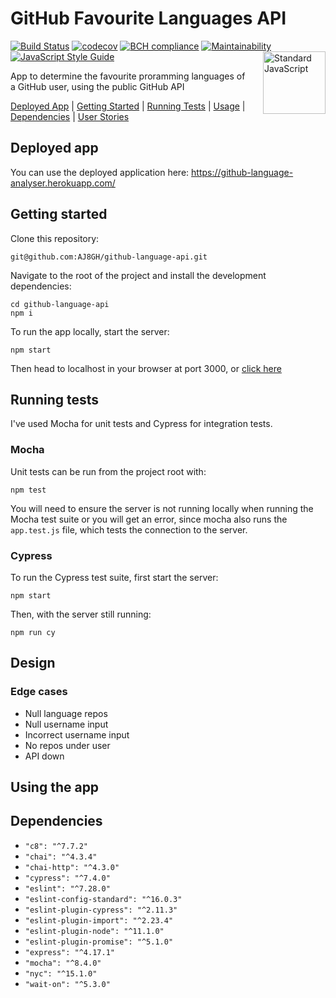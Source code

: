 # GitHub Favourite Languages API

[![Build Status](https://travis-ci.com/AJ8GH/github-language-api.svg?branch=main)](https://travis-ci.com/AJ8GH/github-language-api)
[![codecov](https://codecov.io/gh/AJ8GH/github-language-api/branch/main/graph/badge.svg?token=Jotushbsqm)](https://codecov.io/gh/AJ8GH/github-language-api)
[![BCH compliance](https://bettercodehub.com/edge/badge/AJ8GH/github-language-api?branch=main)](https://bettercodehub.com/)
[![Maintainability](https://api.codeclimate.com/v1/badges/e5c21864eb7f6e201b64/maintainability)](https://codeclimate.com/github/AJ8GH/github-language-api/maintainability)
[![JavaScript Style Guide](https://img.shields.io/badge/code_style-standard-brightgreen.svg)](https://standardjs.com)
 <a href="https://standardjs.com" style="float: right; padding: 0 0 20px 20px;"><img src="https://cdn.rawgit.com/feross/standard/master/sticker.svg" alt="Standard JavaScript" width="100" align="right"></a>

App to determine the favourite proramming languages of a GitHub user, using the public GitHub API

[Deployed App](#deployed-app) | [Getting Started](#getting-started) | [Running Tests](#running-tests) | [Usage](#using-the-app) | [Dependencies](#dependencies) | [User Stories](https://github.com/AJ8GH/github-language-api/blob/main/user-stories.md)

## Deployed app

You can use the deployed application here: https://github-language-analyser.herokuapp.com/

## Getting started

Clone this repository:

```shell
git@github.com:AJ8GH/github-language-api.git
```

Navigate to the root of the project and install the development dependencies:

```shell
cd github-language-api
npm i
```

To run the app locally, start the server:

```shell
npm start
```

Then head to localhost in your browser at port 3000, or [click here](http://localhost:3000/)

## Running tests

I've used Mocha for unit tests and Cypress for integration tests.

### Mocha

Unit tests can be run from the project root with:

```shell
npm test
```

You will need to ensure the server is not running locally when running the Mocha test suite or you will get an error, since mocha also runs the `app.test.js` file, which tests the connection to the server.

### Cypress

To run the Cypress test suite, first start the server:

```shell
npm start
```

Then, with the server still running:

```shell
npm run cy
```

## Design

### Edge cases

* Null language repos
* Null username input
* Incorrect username input
* No repos under user
* API down

## Using the app

## Dependencies

* `"c8": "^7.7.2"`
* `"chai": "^4.3.4"`
* `"chai-http": "^4.3.0"`
* `"cypress": "^7.4.0"`
* `"eslint": "^7.28.0"`
* `"eslint-config-standard": "^16.0.3"`
* `"eslint-plugin-cypress": "^2.11.3"`
* `"eslint-plugin-import": "^2.23.4"`
* `"eslint-plugin-node": "^11.1.0"`
* `"eslint-plugin-promise": "^5.1.0"`
* `"express": "^4.17.1"`
* `"mocha": "^8.4.0"`
* `"nyc": "^15.1.0"`
* `"wait-on": "^5.3.0"`
